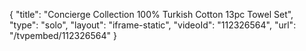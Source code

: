 {
    "title": "Concierge Collection 100% Turkish Cotton 13pc Towel Set",
    "type": "solo",
    "layout": "iframe-static",
    "videoId": "112326564",
    "url": "\/tvpembed\/112326564"
}